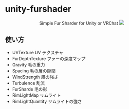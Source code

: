 # unity-furshader

<p align="center">
  Simple Fur Sharder for Unity or VRChat
  <img src="https://mushus.github.io/unity-fursharder/preview.gif">
</div>

## 使い方

- UVTexture UV テクスチャ
- FurDepthTexture ファーの深度マップ
- Gravity 毛の重力
- Spacing 毛の層の隙間
- WindStrength 風の強さ
- Turbulence 乱流
- FurSharde 毛の影
- RimLightMap リムライト
- RimLightQuantity リムライトの強さ
